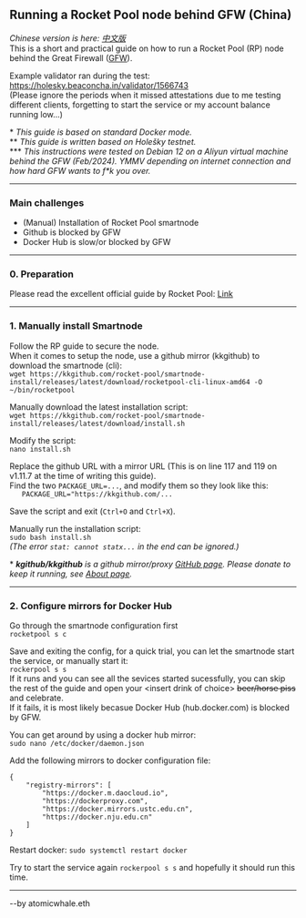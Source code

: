 ## Running a Rocket Pool node behind GFW (China)
*Chinese version is here: [中文版](https://github.com/atomicwhale/guides/blob/main/NodeBehindGFW-CN.md)*  
This is a short and practical guide on how to run a Rocket Pool (RP) node behind the Great Firewall ([GFW](https://en.wikipedia.org/wiki/Great_Firewall)).  
  
Example validator ran during the test: https://holesky.beaconcha.in/validator/1566743  
(Please ignore the periods when it missed attestations due to me testing different clients, forgetting to start the service or my account balance running low...)  

\* *This guide is based on standard Docker mode.*  
\**  *This guide is written based on Holešky testnet.*  
\*** *This instructions were tested on Debian 12 on a Aliyun virtual machine behind the GFW (Feb/2024). YMMV depending on internet connection and how hard GFW wants to f\*k you over.*

---
### Main challenges
* (Manual) Installation of Rocket Pool smartnode
* Github is blocked by GFW
* Docker Hub is slow/or blocked by GFW

---
### 0. Preparation
Please read the excellent official guide by Rocket Pool: [Link](https://docs.rocketpool.net/guides/node/responsibilities)

---
### 1. Manually install Smartnode
Follow the RP guide to secure the node.  
When it comes to setup the node, use a github mirror (kkgithub) to download the smartnode (cli):  
`wget https://kkgithub.com/rocket-pool/smartnode-install/releases/latest/download/rocketpool-cli-linux-amd64 -O ~/bin/rocketpool`  
  
Manually download the latest installation script:  
`wget https://kkgithub.com/rocket-pool/smartnode-install/releases/latest/download/install.sh`  
  
Modify the script:  
`nano install.sh`
  
Replace the github URL with a mirror URL (This is on line 117 and 119 on v1.11.7 at the time of writing this guide).  
Find the two `PACKAGE_URL=...`, and modify them so they look like this:  
`   PACKAGE_URL="https://kkgithub.com/...`
  
Save the script and exit (`Ctrl+O` and `Ctrl+X`).  
  
Manually run the installation script:  
`sudo bash install.sh`  
*(The error `stat: cannot statx...` in the end can be ignored.)*
  
\*  *__kgithub/kkgithub__ is a github mirror/proxy [GitHub page](https://github.com/kgithub666/kgithub). Please donate to keep it running, see [About page](https://help.kkgithub.com/donate/).*

---
### 2. Configure mirrors for Docker Hub
Go through the smartnode configuration first  
`rocketpool s c`  
  
Save and exiting the config, for a quick trial, you can let the smartnode start the service, or manually start it:   
`rockerpool s s`  
If it runs and you can see all the sevices started sucessfully, you can skip the rest of the guide and open your \<insert drink of choice\> <s>beer/horse piss</s> and celebrate.  
If it fails, it is most likely becasue Docker Hub (hub.docker.com) is blocked by GFW.  
  
You can get around by using a docker hub mirror:  
`sudo nano /etc/docker/daemon.json`  

Add the following mirrors to docker configuration file:
```
{
    "registry-mirrors": [
        "https://docker.m.daocloud.io",
        "https://dockerproxy.com",
        "https://docker.mirrors.ustc.edu.cn",
        "https://docker.nju.edu.cn"
    ]
}
```

Restart docker:
`sudo systemctl restart docker`  

Try to start the service again `rockerpool s s` and hopefully it should run this time.  
  
---
--by atomicwhale.eth

